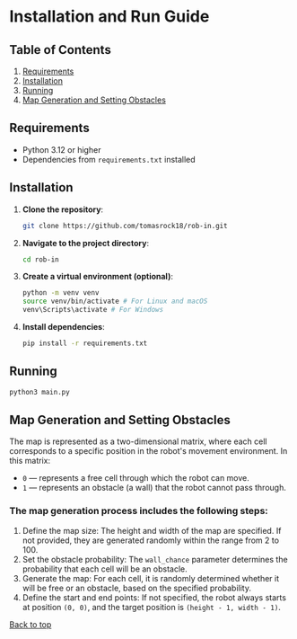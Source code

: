 # Installation and Run Guide

## Table of Contents

1. [Requirements](#requirements)
2. [Installation](#installation)
3. [Running](#running)
4. [Map Generation and Setting Obstacles](#map-generation-and-setting-obstacles)

## Requirements

- Python 3.12 or higher
- Dependencies from `requirements.txt` installed

## Installation

1. **Clone the repository**:

   ```bash
   git clone https://github.com/tomasrock18/rob-in.git
   ```

2. **Navigate to the project directory**:

   ```bash
   cd rob-in
   ```

3. **Create a virtual environment (optional)**:

   ```bash
   python -m venv venv
   source venv/bin/activate # For Linux and macOS
   venv\Scripts\activate # For Windows
   ```

4. **Install dependencies**:

   ```bash
   pip install -r requirements.txt
   ```

## Running

```bash
python3 main.py
```

## Map Generation and Setting Obstacles

The map is represented as a two-dimensional matrix, where each cell corresponds to a specific position in the robot's movement environment. In this matrix:

- `0` — represents a free cell through which the robot can move.
- `1` — represents an obstacle (a wall) that the robot cannot pass through.

### The map generation process includes the following steps:

1. Define the map size: The height and width of the map are specified. If not provided, they are generated randomly within the range from 2 to 100.
2. Set the obstacle probability: The `wall_chance` parameter determines the probability that each cell will be an obstacle.
3. Generate the map: For each cell, it is randomly determined whether it will be free or an obstacle, based on the specified probability.
4. Define the start and end points: If not specified, the robot always starts at position `(0, 0)`, and the target position is `(height - 1, width - 1)`.

[Back to top](../../README.en.md)
